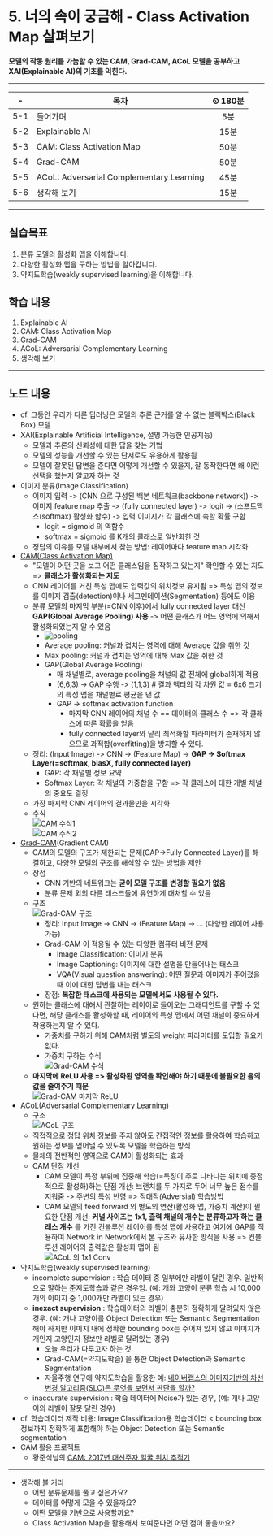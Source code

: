 # 5. 너의 속이 궁금해 - Class Activation Map 살펴보기

**모델의 작동 원리를 가늠할 수 있는 CAM, Grad-CAM, ACoL 모델을 공부하고 XAI(Explainable AI)의 기초를 익힌다.**

---

|-|목차|⏲ 180분|
|:---:|---|:---:|
|5-1| 들어가며 | 5분|
|5-2| Explainable AI | 15분|
|5-3| CAM: Class Activation Map | 50분|
|5-4| Grad-CAM | 50분|
|5-5| ACoL: Adversarial Complementary Learning | 45분|
|5-6| 생각해 보기 | 15분|

---

## 실습목표

1. 분류 모델의 활성화 맵을 이해합니다.
2. 다양한 활성화 맵을 구하는 방법을 알아갑니다.
3. 약지도학습(weakly supervised learning)을 이해합니다.

## 학습 내용

1. Explainable AI
2. CAM: Class Activation Map
3. Grad-CAM
4. ACoL: Adversarial Complementary Learning
5. 생각해 보기

---

## 노드 내용

- cf. 그동안 우리가 다룬 딥러닝은 모델의 추론 근거를 알 수 없는 블랙박스(Black Box) 모델
- XAI(Explainable Artificial Intelligence, 설명 가능한 인공지능)
  - 모델과 추론의 신뢰성에 대한 답을 찾는 기법
  - 모델의 성능을 개선할 수 있는 단서로도 유용하게 활용됨
  - 모델이 잘못된 답변을 준다면 어떻게 개선할 수 있을지, 잘 동작한다면 왜 이런 선택을 했는지 알고자 하는 것
- 이미지 분류(Image Classification)
  - 이미지 입력 -> (CNN 으로 구성된 백본 네트워크(backbone network)) -> 이미지 feature map 추출 -> (fully connected layer) -> logit -> (소프트맥스(softmax) 활성화 함수) -> 입력 이미지가 각 클래스에 속할 확률 구함
    - logit = sigmoid 의 역함수
    - softmax = sigmoid 를 K개의 클래스로 일반화한 것
  - 정답의 이유를 모델 내부에서 찾는 방법: 레이어마다 feature map 시각화
- [CAM(Class Activation Map)](https://arxiv.org/abs/1512.04150)
  - "모델이 어떤 곳을 보고 어떤 클래스임을 짐작하고 있는지" 확인할 수 있는 지도 => **클래스가 활성화되는 지도**
  - CNN 레이어를 거친 특성 맵에도 입력값의 위치정보 유지됨 => 특성 맵의 정보를 이미지 검출(detection)이나 세그멘테이션(Segmentation) 등에도 이용
  - 분류 모델의 마지막 부분(=CNN 이후)에서 fully connected layer 대신 **GAP(Global Average Pooling) 사용** -> 어떤 클래스가 어느 영역에 의해서 활성화되었는지 알 수 있음
    - ![pooling](https://d3s0tskafalll9.cloudfront.net/media/images/max_avg_pooling.max-800x600.png)
    - Average pooling: 커널과 겹치는 영역에 대해 Average 값을 취한 것
    - Max pooling: 커널과 겹치는 영역에 대해 Max 값을 취한 것
    - GAP(Global Average Pooling)
      - 매 채널별로, average pooling을 채널의 값 전체에 global하게 적용
      - (6,6,3) -> GAP 수행 -> (1,1,3)  # 결과 벡터의 각 차원 값 = 6x6 크기의 특성 맵을 채널별로 평균을 낸 값
      - GAP -> softmax activation function
        - 마지막 CNN 레이어의 채널 수 == 데이터의 클래스 수 => 각 클래스에 따른 확률을 얻음
        - fully connected layer와 달리 최적화할 파라미터가 존재하지 않으므로 과적합(overfitting)을 방지할 수 있다.
  - 정리: (Input Image) -> CNN -> (Feature Map) -> **GAP -> Softmax Layer(=softmax, biasX, fully connected layer)**
    - GAP: 각 채널별 정보 요약
    - Softmax Layer: 각 채널의 가중합을 구함 => 각 클래스에 대한 개별 채널의 중요도 결정
  - 가장 마지막 CNN 레이어의 결과물만을 시각화
  - 수식<br>![CAM 수식1](https://d3s0tskafalll9.cloudfront.net/media/images/GC-3-L-6.max-800x600.png)<br>![CAM 수식2](https://d3s0tskafalll9.cloudfront.net/media/original_images/GC-3-L-7.png)
- [Grad-CAM](https://arxiv.org/abs/1610.02391)(Gradient CAM)
  - CAM의 모델의 구조가 제한되는 문제(GAP->Fully Connected Layer)를 해결하고, 다양한 모델의 구조를 해석할 수 있는 방법을 제안
  - 장점
    - CNN 기반의 네트워크는 **굳이 모델 구조를 변경할 필요가 없음**
    - 분류 문제 외의 다른 태스크들에 유연하게 대처할 수 있음
  - 구조<br>![Grad-CAM 구조](https://d3s0tskafalll9.cloudfront.net/media/images/GC-3-L-9.max-800x600.png)
    - 정리: Input Image -> CNN -> (Feature Map) -> ... (다양한 레이어 사용 가능)
    - Grad-CAM 이 적용될 수 있는 다양한 컴퓨터 비전 문제
      - Image Classification: 이미지 분류
      - Image Captioning: 이미지에 대한 설명을 만들어내는 태스크
      - VQA(Visual question answering): 어떤 질문과 이미지가 주어졌을 때 이에 대한 답변을 내는 태스크
    - 장점: **복잡한 태스크에 사용되는 모델에서도 사용될 수 있다.**
  - 원하는 클래스에 대해서 관찰하는 레이어로 들어오는 그래디언트를 구할 수 있다면, 해당 클래스를 활성화할 때, 레이어의 특성 맵에서 어떤 채널이 중요하게 작용하는지 알 수 있다.
    - 가중치를 구하기 위해 CAM처럼 별도의 weight 파라미터를 도입할 필요가 없다.
    - 가중치 구하는 수식<br>![Grad-CAM 수식](https://d3s0tskafalll9.cloudfront.net/media/original_images/GC-3-L-10.png)
  - **마지막에 ReLU 사용 => 활성화된 영역을 확인해야 하기 때문에 불필요한 음의 값을 줄여주기 때문**<br>![Grad-CAM 마지막 ReLU](https://d3s0tskafalll9.cloudfront.net/media/original_images/GC-3-L-11.png)
- [ACoL](http://openaccess.thecvf.com/content_cvpr_2018/papers/Zhang_Adversarial_Complementary_Learning_CVPR_2018_paper.pdf)(Adversarial Complementary Learning)
  - 구조<br>![ACoL 구조](https://d3s0tskafalll9.cloudfront.net/media/images/GC-3-L-13.max-800x600.png)
  - 직접적으로 정답 위치 정보를 주지 않아도 간접적인 정보를 활용하여 학습하고 원하는 정보를 얻어낼 수 있도록 모델을 학습하는 방식
  - 물체의 전반적인 영역으로 CAM이 활성화되는 효과
  - CAM 단점 개선
    - CAM 모델이 특정 부위에 집중해 학습(=특징이 주로 나타나는 위치에 중점적으로 활성화)하는 단점 개선: 브랜치를 두 가지로 두어 너무 높은 점수를 지워줌 -> 주변의 특성 반영 => 적대적(Adversial) 학습방법
    - CAM 모델의 feed forward 외 별도의 연산(활성화 맵, 가중치 계산)이 필요한 단점 개선: **커널 사이즈는 1x1, 출력 채널의 개수는 분류하고자 하는 클래스 개수** 를 가진 컨볼루션 레이어를 특성 맵에 사용하고 여기에 GAP를 적용하여 Network in Network에서 본 구조와 유사한 방식을 사용 => 컨볼루션 레이어의 출력값은 활성화 맵이 됨<br>![ACoL 의 1x1 Conv](https://d3s0tskafalll9.cloudfront.net/media/images/GC-3-L-15.max-800x600.png)
- 약지도학습(weakly supervised learning)
  - incomplete supervision : 학습 데이터 중 일부에만 라벨이 달린 경우. 일반적으로 말하는 준지도학습과 같은 경우임. (예: 개와 고양이 분류 학습 시 10,000개의 이미지 중 1,000개만 라벨이 있는 경우)
  - **inexact supervision** : 학습데이터의 라벨이 충분히 정확하게 달려있지 않은 경우. (예: 개나 고양이를 Object Detection 또는 Semantic Segmentation해야 하지만 이미지 내에 정확한 bounding box는 주어져 있지 않고 이미지가 개인지 고양인지 정보만 라벨로 달려있는 경우)
    - 오늘 우리가 다루고자 하는 것
    - Grad-CAM(=약지도학습) 을 통한 Object Detection과 Semantic Segmentation
    - 자율주행 연구에 약지도학습을 활용한 예: [네이버랩스의 이미지기반의 차선변경 알고리즘(SLC)은 무엇을 보면서 판단을 할까?](https://www.naverlabs.com/storyDetail/16)
  - inaccurate supervision : 학습 데이터에 Noise가 있는 경우, (예: 개나 고양이의 라벨이 잘못 달린 경우)
- cf. 학습데이터 제작 비용: Image Classification용 학습데이터 < bounding box 정보까지 정확하게 포함해야 하는 Object Detection 또는 Semantic segmentation
- CAM 활용 프로젝트
  - 황준식님의 [CAM: 2017년 대선주자 얼굴 위치 추적기](https://jsideas.net/class_activation_map/)

---

- 생각해 볼 거리
  - 어떤 분류문제를 풀고 싶은가요?
  - 데이터를 어떻게 모을 수 있을까요?
  - 어떤 모델을 기반으로 사용할까요?
  - Class Activation Map을 활용해서 보여준다면 어떤 점이 좋을까요?
